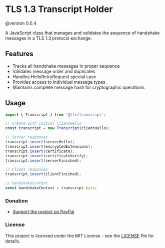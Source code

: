 # TLS 1.3 Transcript Holder
@version 0.0.4

A JavaScript class that manages and validates the sequence of handshake messages in a TLS 1.3 protocol exchange.

## Features

- Tracks all handshake messages in proper sequence
- Validates message order and duplicates
- Handles HelloRetryRequest special case
- Provides access to individual message types
- Maintains complete message hash for cryptographic operations

## Usage
```JavaScript
import { Transcript } from '@tls/transcript';

// Create with initial ClientHello
const transcript = new Transcript(clientHello);

// Server responses
transcript.insert(serverHello);
transcript.insert(encryptedExtensions);
transcript.insert(certificate);
transcript.insert(certificateVerify);
transcript.insert(serverFinished);

// Client responses
transcript.insert(clientFinished);

// handshakeContext
const handshakeContext = transcript.byte;
```

### Donation

- [Support the project on PayPal](https://paypal.me/aiconeid)

### License

This project is licensed under the MIT License - see the [LICENSE](LICENSE) file for details.
